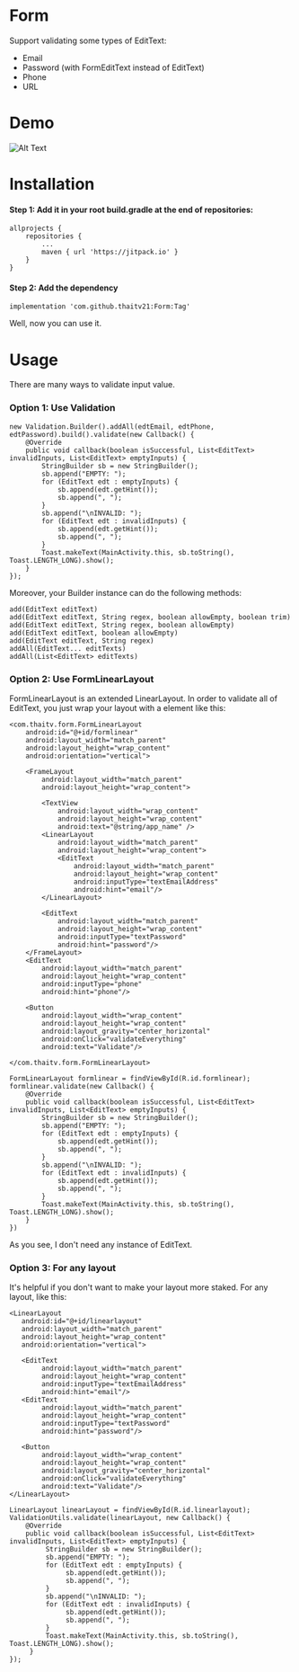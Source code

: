 # Form

Support validating some types of EditText:
- Email
- Password (with FormEditText instead of EditText)
- Phone
- URL

# Demo
![Alt Text](https://github.com/thaitv21/Form/raw/master/demo.gif)


# Installation

#### Step 1: Add it in your root build.gradle at the end of repositories:
```
allprojects {
	repositories {
		...
		maven { url 'https://jitpack.io' }
	}
}
```

#### Step 2: Add the dependency
```
implementation 'com.github.thaitv21:Form:Tag'
```

Well, now you can use it.

# Usage
There are many ways to validate input value.

### Option 1: Use Validation
```
new Validation.Builder().addAll(edtEmail, edtPhone, edtPassword).build().validate(new Callback() {
    @Override
    public void callback(boolean isSuccessful, List<EditText> invalidInputs, List<EditText> emptyInputs) {
        StringBuilder sb = new StringBuilder();
        sb.append("EMPTY: ");
        for (EditText edt : emptyInputs) {
            sb.append(edt.getHint());
            sb.append(", ");
        }
        sb.append("\nINVALID: ");
        for (EditText edt : invalidInputs) {
            sb.append(edt.getHint());
            sb.append(", ");
        }
        Toast.makeText(MainActivity.this, sb.toString(), Toast.LENGTH_LONG).show();
    }
});
```
Moreover, your Builder instance can do the following methods:
```
add(EditText editText)
add(EditText editText, String regex, boolean allowEmpty, boolean trim)
add(EditText editText, String regex, boolean allowEmpty)
add(EditText editText, boolean allowEmpty)
add(EditText editText, String regex)
addAll(EditText... editTexts)
addAll(List<EditText> editTexts)
```

### Option 2: Use FormLinearLayout
FormLinearLayout is an extended LinearLayout. In order to validate all of EditText, you just wrap your layout with a element <FormLinearLayout> like this:
```angular2html
<com.thaitv.form.FormLinearLayout
    android:id="@+id/formlinear"
    android:layout_width="match_parent"
    android:layout_height="wrap_content"
    android:orientation="vertical">

    <FrameLayout
        android:layout_width="match_parent"
        android:layout_height="wrap_content">

        <TextView
            android:layout_width="wrap_content"
            android:layout_height="wrap_content"
            android:text="@string/app_name" />
        <LinearLayout
            android:layout_width="match_parent"
            android:layout_height="wrap_content">
            <EditText
                android:layout_width="match_parent"
                android:layout_height="wrap_content"
                android:inputType="textEmailAddress"
                android:hint="email"/>
        </LinearLayout>

        <EditText
            android:layout_width="match_parent"
            android:layout_height="wrap_content"
            android:inputType="textPassword"
            android:hint="password"/>
    </FrameLayout>
    <EditText
        android:layout_width="match_parent"
        android:layout_height="wrap_content"
        android:inputType="phone"
        android:hint="phone"/>

    <Button
        android:layout_width="wrap_content"
        android:layout_height="wrap_content"
        android:layout_gravity="center_horizontal"
        android:onClick="validateEverything"
        android:text="Validate"/>

</com.thaitv.form.FormLinearLayout>
```  

```
FormLinearLayout formlinear = findViewById(R.id.formlinear);
formlinear.validate(new Callback() {
    @Override
    public void callback(boolean isSuccessful, List<EditText> invalidInputs, List<EditText> emptyInputs) {
        StringBuilder sb = new StringBuilder();
        sb.append("EMPTY: ");
        for (EditText edt : emptyInputs) {
            sb.append(edt.getHint());
            sb.append(", ");
        }
        sb.append("\nINVALID: ");
        for (EditText edt : invalidInputs) {
            sb.append(edt.getHint());
            sb.append(", ");
        }
        Toast.makeText(MainActivity.this, sb.toString(), Toast.LENGTH_LONG).show();
    }
})
```

As you see, I don't need any instance of EditText.

### Option 3: For any layout
It's helpful if you don't want to make your layout more staked.
For any layout, like this:
```
<LinearLayout
   android:id="@+id/linearlayout"
   android:layout_width="match_parent"
   android:layout_height="wrap_content"
   android:orientation="vertical">

   <EditText
        android:layout_width="match_parent"
        android:layout_height="wrap_content"
        android:inputType="textEmailAddress"
        android:hint="email"/>
   <EditText
        android:layout_width="match_parent"
        android:layout_height="wrap_content"
        android:inputType="textPassword"
        android:hint="password"/>

   <Button
        android:layout_width="wrap_content"
        android:layout_height="wrap_content"
        android:layout_gravity="center_horizontal"
        android:onClick="validateEverything"
        android:text="Validate"/>
</LinearLayout>
```

```
LinearLayout linearLayout = findViewById(R.id.linearlayout);
ValidationUtils.validate(linearLayout, new Callback() {
    @Override
    public void callback(boolean isSuccessful, List<EditText> invalidInputs, List<EditText> emptyInputs) {
         StringBuilder sb = new StringBuilder();
         sb.append("EMPTY: ");
         for (EditText edt : emptyInputs) {
              sb.append(edt.getHint());
              sb.append(", ");
         }
         sb.append("\nINVALID: ");
         for (EditText edt : invalidInputs) {
              sb.append(edt.getHint());
              sb.append(", ");
         }
         Toast.makeText(MainActivity.this, sb.toString(), Toast.LENGTH_LONG).show();
     }
});
```




